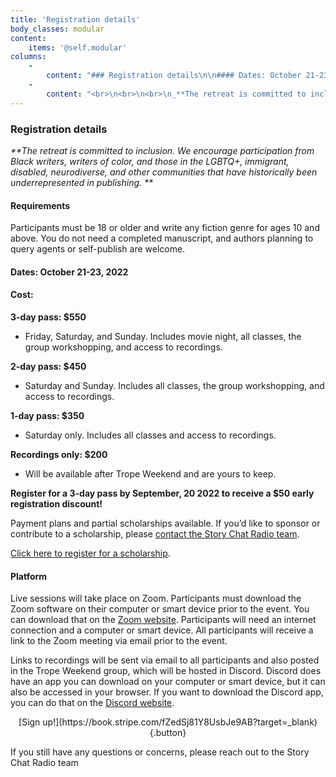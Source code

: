 ```yaml
---
title: 'Registration details'
body_classes: modular
content:
    items: '@self.modular'
columns:
    -
        content: "### Registration details\n\n#### Dates: October 21-23, 2022\n\n#### Cost: \n**3-day pass: $550**\n * Friday, Saturday, and Sunday. Includes movie night, all classes, the group workshopping, and access to recordings.\n\n**2-day pass: $450**\n * Saturday and Sunday. Includes all classes, the group workshopping, and access to recordings.\n\n**1-day pass: $350**\n * Saturday only. Includes all classes and access to recordings.\n\n**Recordings only: $200**\n * Will be available after Trope Weekend and are yours to keep. \n \n**Register for a 3-day pass by September, 20 2022 to receive a $50 early registration discount!**\n\nPayment plans and partial scholarships available. If you’d like to sponsor or contribute to a scholarship, please <a href=\"mailto:storychatradio@gmail.com\">contact the Story Chat Radio team</a>.\n \n[Click here to register for a scholarship](https://forms.gle/kKNwGyFp9J24vqUq5?target=_blank).\n"
    -
        content: "<br>\n<br>\n<br>\n_**The retreat is committed to inclusion. We encourage participation from Black writers, writers of color, and those in the LGBTQ+, immigrant, disabled, neurodiverse, and other communities that have historically been underrepresented in publishing. **_\n\n#### Requirements\n \nParticipants must be 18 or older and write any fiction genre for ages 10 and above. You do not need a completed manuscript, and authors planning to query agents or self-publish are welcome.\n\n#### Platform\n \nLive sessions will take place on Zoom. Participants must download the Zoom software on their computer or smart device prior to the event. You can download that on the [Zoom website](https://zoom.us/download?target=_blank). Participants will need an internet connection and a computer or smart device. All participants will receive a link to the Zoom meeting via email prior to the event. \n \nLinks to recordings will be sent via email to all participants and also posted in the Trope Weekend group, which will be hosted in Discord. Discord does have an app you can download on your computer or smart device, but it can also be accessed in your browser. If you want to download the Discord app, you can do that on the [Discord website](https://discord.com/download?target=_blank).\n\n_If you still have any questions or concerns, please reach out to the <a href=\"mailto:storychatradio@gmail.com\">contact the Story Chat Radio team</a>._\n \n"
---
```


### Registration details
 
_**The retreat is committed to inclusion. We encourage participation from Black writers, writers of color, and those in the LGBTQ+, immigrant, disabled, neurodiverse, and other communities that have historically been underrepresented in publishing. **_

#### Requirements
 
Participants must be 18 or older and write any fiction genre for ages 10 and above. You do not need a completed manuscript, and authors planning to query agents or self-publish are welcome.

#### Dates: October 21-23, 2022

#### Cost: 
**3-day pass: $550**
 * Friday, Saturday, and Sunday. Includes movie night, all classes, the group workshopping, and access to recordings.

**2-day pass: $450**
 * Saturday and Sunday. Includes all classes, the group workshopping, and access to recordings.

**1-day pass: $350**
 * Saturday only. Includes all classes and access to recordings.

**Recordings only: $200**
 * Will be available after Trope Weekend and are yours to keep. 
 
**Register for a 3-day pass by September, 20 2022 to receive a $50 early registration discount!**

Payment plans and partial scholarships available. If you’d like to sponsor or contribute to a scholarship, please <a href="mailto:storychatradio@gmail.com">contact the Story Chat Radio team</a>.
 
[Click here to register for a scholarship](https://forms.gle/kKNwGyFp9J24vqUq5?target=_blank).
 
#### Platform
 
Live sessions will take place on Zoom. Participants must download the Zoom software on their computer or smart device prior to the event. You can download that on the [Zoom website](https://zoom.us/download?target=_blank). Participants will need an internet connection and a computer or smart device. All participants will receive a link to the Zoom meeting via email prior to the event. 
 
Links to recordings will be sent via email to all participants and also posted in the Trope Weekend group, which will be hosted in Discord. Discord does have an app you can download on your computer or smart device, but it can also be accessed in your browser. If you want to download the Discord app, you can do that on the [Discord website](https://discord.com/download?target=_blank).
 
 
<center markdown="1">[Sign up!](https://book.stripe.com/fZedSj81Y8UsbJe9AB?target=_blank){.button}</center>
 
If you still have any questions or concerns, please reach out to the Story Chat Radio team